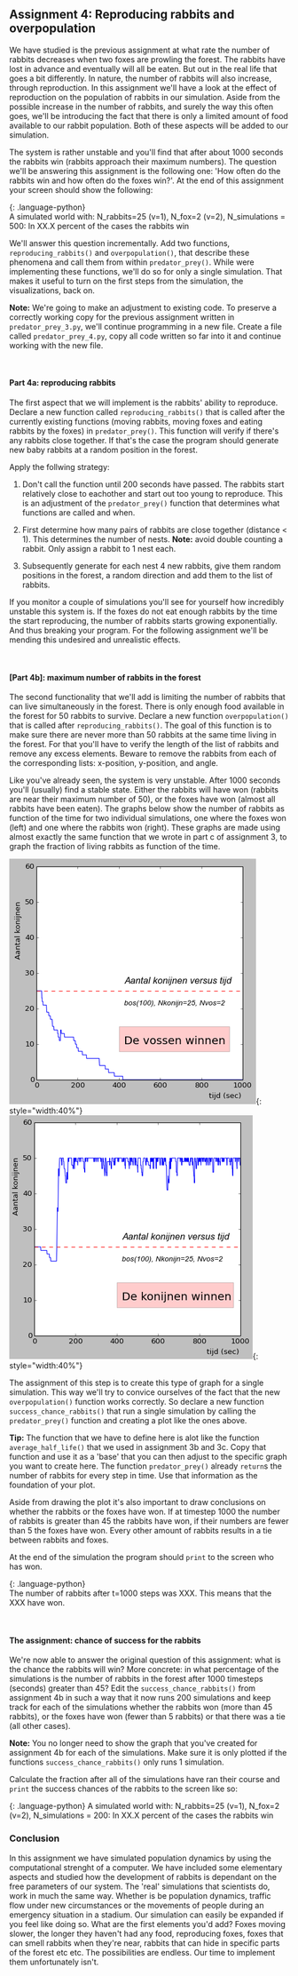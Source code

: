 
## Assignment 4: Reproducing rabbits and overpopulation

We have studied is the previous assignment at what rate the number of rabbits decreases when two foxes are prowling the forest. The rabbits have lost in advance and eventually will all be eaten. But out in the real life that goes a bit differently. In nature, the number of rabbits will also increase, through reproduction. In this assignment we'll have a look at the effect of reproduction on the population of rabbits in our simulation. Aside from the possible increase in the number of rabbits, and surely the way this often goes, we'll be introducing the fact that there is only a limited amount of food available to our rabbit population. Both of these aspects will be added to our simulation. 

The system is rather unstable and you'll find that after about 1000 seconds the rabbits win (rabbits approach their maximum numbers). The question we'll be answering this assignment is the following one: 'How often do the rabbits win and how often do the foxes win?'. At the end of this assignment your screen should show the following:

{: .language-python}   
     A simulated world with: N_rabbits=25 (v=1), N_fox=2 (v=2), N_simulations = 500:
     In XX.X percent of the cases the rabbits win

We'll answer this question incrementally. Add two functions, `reproducing_rabbits()` and `overpopulation()`, that describe these phenomena and call them from within `predator_prey()`. While were implementing these functions, we'll do so for only a single simulation. That makes it useful to turn on the first steps from the simulation, the visualizations, back on.

<b>Note:</b> We're going to make an adjustment to existing code. To preserve a correctly working copy for the previous assignment written in `predator_prey_3.py`, we'll continue programming in a new file. Create a file called `predator_prey_4.py`, copy all code written so far into it and continue working with the new file.

<br>

#### Part 4a: reproducing rabbits

The first aspect that we will implement is the rabbits' ability to reproduce. Declare a new function called `reproducing_rabbits()` that is called after the currently existing functions (moving rabbits, moving foxes and eating rabbits by the foxes) in `predator_prey()`. This function will verify if there's any rabbits close together. If that's the case the program should generate new baby rabbits at a random position in the forest.

Apply the follwing strategy:

  1. Don't call the function until 200 seconds have passed. The rabbits start relatively close to eachother and start out too young to reproduce. This is an adjustment of the `predator_prey()` function that determines what functions are called and when.

  2. First determine how many pairs of rabbits are close together (distance < 1). This determines the number of nests. <b>Note:</b> avoid double counting a rabbit. Only assign a rabbit to 1 nest each.

  3. Subsequently generate for each nest 4 new rabbits, give them random positions in the forest, a random direction and add them to the list of rabbits.
  
If you monitor a couple of simulations you'll see for yourself how incredibly unstable this system is. If the foxes do not eat enough rabbits by the time the start reproducing, the number of rabbits starts growing exponentially. And thus breaking your program. For the following assignment we'll be mending this undesired and unrealistic effects.
  
<br>

#### [Part 4b]: maximum number of rabbits in the forest

The second functionality that we'll add is limiting the number of rabbits that can live simultaneously in the forest. There is only enough food available in the forest for 50 rabbits to survive. Declare a new function `overpopulation()` that is called after `reproducing_rabbits()`. The goal of this function is to make sure there are never more than 50 rabbits at the same time living in the forest. For that you'll have to verify the length of the list of rabbits and remove any excess elements. Beware to remove the rabbits from each of the corresponding lists: x-position, y-position, and angle.

Like you've already seen, the system is very unstable. After 1000 seconds you'll (usually) find a stable state. Either the rabbits will have won (rabbits are near their maximum number of 50), or the foxes have won (almost all rabbits have been eaten). The graphs below show the number of rabbits as function of the time for two individual simulations, one where the foxes won (left) and one where the rabbits won (right). These graphs are made using almost exactly the same function that we wrote in part c of assignment 3, to graph the fraction of living rabbits as function of the time.

 ![](DynamicaWinstVossen.png){: style="width:40%"}
 ![](DynamicaWinstKonijnen.png){: style="width:40%"}

The assignment of this step is to create this type of graph for a single simulation. This way we'll try to convice ourselves of the fact that the new `overpopulation()` function works correctly. So declare a new function `success_chance_rabbits()` that run a single simulation by calling the `predator_prey()` function and creating a plot like the ones above.

<b>Tip:</b> The function that we have to define here is alot like the function `average_half_life()` that we used in assignment 3b and 3c. Copy that function and use it as a 'base' that you can then adjust to the specific graph you want to create here. The function `predator_prey()` already `return`s the number of rabbits for every step in time. Use that information as the foundation of your plot.

Aside from drawing the plot it's also important to draw conclusions on whether the rabbits or the foxes have won. If at timestep 1000 the number of rabbits is greater than 45 the rabbits have won, if their numbers are fewer than 5 the foxes have won. Every other amount of rabbits results in a tie between rabbits and foxes.

At the end of the simulation the program should `print` to the screen who has won.

{: .language-python}   
     The number of rabbits after t=1000 steps was XXX.
     This means that the XXX have won.
   
<br>   

#### The assignment: chance of success for the rabbits

We're now able to answer the original question of this assignment: what is the chance the rabbits will win? More concrete: in what percentage of the simulations is the number of rabbits in the forest after 1000 timesteps (seconds) greater than 45? Edit the `success_chance_rabbits()` from assignment 4b in such a way that it now runs 200 simulations and keep track for each of the simulations whether the rabbits won (more than 45 rabbits), or the foxes have won (fewer than 5 rabbits) or that there was a tie (all other cases).

<b>Note:</b> You no longer need to show the graph that you've created for assignment 4b for each of the simulations. Make sure it is only plotted if the functions `success_chance_rabbits()` only runs 1 simulation.

Calculate the fraction after all of the simulations have ran their course and `print` the success chances of the rabbits to the screen like so:

{: .language-python} 
     A simulated world with: N_rabbits=25 (v=1), N_fox=2 (v=2), N_simulations = 200:
     In XX.X percent of the cases the rabbits win 


### Conclusion

In this assignment we have simulated population dynamics by using the computational strenght of a computer. We have included some elementary aspects and studied how the development of rabbits is dependant on the free parameters of our system. The 'real' simulations that scientists do, work in much the same way. Whether is be population dynamics, traffic flow under new circumstances or the movements of people during an emergency situation in a stadium. Our simulation can easily be expanded if you feel like doing so. What are the first elements you'd add? Foxes moving slower, the longer they haven't had any food, reproducing foxes, foxes that can smell rabbits when they're near, rabbits that can hide in specific parts of the forest etc etc. The possibilities are endless. Our time to implement them unfortunately isn't.









